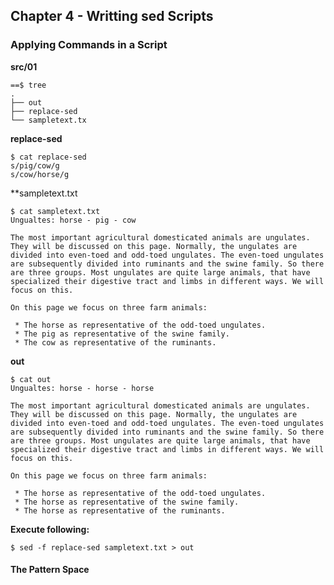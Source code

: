 ## Chapter 4 - Writting sed Scripts

### Applying Commands in a Script

**src/01**

	==$ tree
	.
	├── out
	├── replace-sed
	└── sampletext.tx

**replace-sed**

	$ cat replace-sed 
	s/pig/cow/g
	s/cow/horse/g

**sampletext.txt

	$ cat sampletext.txt 
	Ungualtes: horse - pig - cow

	The most important agricultural domesticated animals are ungulates. They will be discussed on this page. Normally, the ungulates are divided into even-toed and odd-toed ungulates. The even-toed ungulates are subsequently divided into ruminants and the swine family. So there are three groups. Most ungulates are quite large animals, that have specialized their digestive tract and limbs in different ways. We will focus on this.

	On this page we focus on three farm animals:

	 * The horse as representative of the odd-toed ungulates.
	 * The pig as representative of the swine family.
	 * The cow as representative of the ruminants.

**out**

	$ cat out 
	Ungualtes: horse - horse - horse

	The most important agricultural domesticated animals are ungulates. They will be discussed on this page. Normally, the ungulates are divided into even-toed and odd-toed ungulates. The even-toed ungulates are subsequently divided into ruminants and the swine family. So there are three groups. Most ungulates are quite large animals, that have specialized their digestive tract and limbs in different ways. We will focus on this.

	On this page we focus on three farm animals:

	 * The horse as representative of the odd-toed ungulates.
	 * The horse as representative of the swine family.
	 * The horse as representative of the ruminants.

**Execute following:**

	$ sed -f replace-sed sampletext.txt > out

#### The Pattern Space

